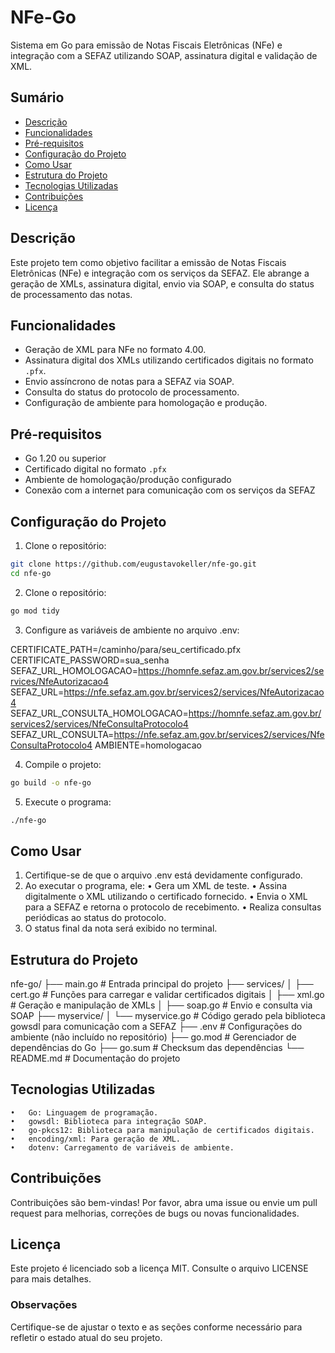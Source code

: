 # NFe-Go

Sistema em Go para emissão de Notas Fiscais Eletrônicas (NFe) e integração com a SEFAZ utilizando SOAP, assinatura digital e validação de XML.

## Sumário

- [Descrição](#descrição)
- [Funcionalidades](#funcionalidades)
- [Pré-requisitos](#pré-requisitos)
- [Configuração do Projeto](#configuração-do-projeto)
- [Como Usar](#como-usar)
- [Estrutura do Projeto](#estrutura-do-projeto)
- [Tecnologias Utilizadas](#tecnologias-utilizadas)
- [Contribuições](#contribuições)
- [Licença](#licença)

## Descrição

Este projeto tem como objetivo facilitar a emissão de Notas Fiscais Eletrônicas (NFe) e integração com os serviços da SEFAZ. Ele abrange a geração de XMLs, assinatura digital, envio via SOAP, e consulta do status de processamento das notas.

## Funcionalidades

- Geração de XML para NFe no formato 4.00.
- Assinatura digital dos XMLs utilizando certificados digitais no formato `.pfx`.
- Envio assíncrono de notas para a SEFAZ via SOAP.
- Consulta do status do protocolo de processamento.
- Configuração de ambiente para homologação e produção.

## Pré-requisitos

- Go 1.20 ou superior
- Certificado digital no formato `.pfx`
- Ambiente de homologação/produção configurado
- Conexão com a internet para comunicação com os serviços da SEFAZ

## Configuração do Projeto

1. Clone o repositório:

```bash
git clone https://github.com/eugustavokeller/nfe-go.git
cd nfe-go
```

2. Clone o repositório:

```bash
go mod tidy
```

3. Configure as variáveis de ambiente no arquivo .env:

CERTIFICATE_PATH=/caminho/para/seu_certificado.pfx
CERTIFICATE_PASSWORD=sua_senha
SEFAZ_URL_HOMOLOGACAO=https://homnfe.sefaz.am.gov.br/services2/services/NfeAutorizacao4
SEFAZ_URL=https://nfe.sefaz.am.gov.br/services2/services/NfeAutorizacao4
SEFAZ_URL_CONSULTA_HOMOLOGACAO=https://homnfe.sefaz.am.gov.br/services2/services/NfeConsultaProtocolo4
SEFAZ_URL_CONSULTA=https://nfe.sefaz.am.gov.br/services2/services/NfeConsultaProtocolo4
AMBIENTE=homologacao

4. Compile o projeto:

```bash
go build -o nfe-go
```

5. Execute o programa:

```bash
./nfe-go
```

## Como Usar

1. Certifique-se de que o arquivo .env está devidamente configurado.
2. Ao executar o programa, ele:
   • Gera um XML de teste.
   • Assina digitalmente o XML utilizando o certificado fornecido.
   • Envia o XML para a SEFAZ e retorna o protocolo de recebimento.
   • Realiza consultas periódicas ao status do protocolo.
3. O status final da nota será exibido no terminal.

## Estrutura do Projeto

nfe-go/
├── main.go # Entrada principal do projeto
├── services/
│ ├── cert.go # Funções para carregar e validar certificados digitais
│ ├── xml.go # Geração e manipulação de XMLs
│ ├── soap.go # Envio e consulta via SOAP
├── myservice/
│ └── myservice.go # Código gerado pela biblioteca gowsdl para comunicação com a SEFAZ
├── .env # Configurações do ambiente (não incluído no repositório)
├── go.mod # Gerenciador de dependências do Go
├── go.sum # Checksum das dependências
└── README.md # Documentação do projeto

## Tecnologias Utilizadas

    •	Go: Linguagem de programação.
    •	gowsdl: Biblioteca para integração SOAP.
    •	go-pkcs12: Biblioteca para manipulação de certificados digitais.
    •	encoding/xml: Para geração de XML.
    •	dotenv: Carregamento de variáveis de ambiente.

## Contribuições

Contribuições são bem-vindas! Por favor, abra uma issue ou envie um pull request para melhorias, correções de bugs ou novas funcionalidades.

## Licença

Este projeto é licenciado sob a licença MIT. Consulte o arquivo LICENSE para mais detalhes.

### Observações

Certifique-se de ajustar o texto e as seções conforme necessário para refletir o estado atual do seu projeto.
